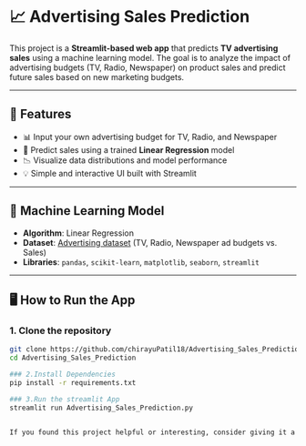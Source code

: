 # 📈 Advertising Sales Prediction

This project is a **Streamlit-based web app** that predicts **TV advertising sales** using a machine learning model. The goal is to analyze the impact of advertising budgets (TV, Radio, Newspaper) on product sales and predict future sales based on new marketing budgets.

---

## 🚀 Features

- 📊 Input your own advertising budget for TV, Radio, and Newspaper
- 🤖 Predict sales using a trained **Linear Regression** model
- 📉 Visualize data distributions and model performance
- 💡 Simple and interactive UI built with Streamlit

---

## 🧠 Machine Learning Model

- **Algorithm**: Linear Regression
- **Dataset**: [Advertising dataset](https://www.statlearning.com/resources-second-edition) (TV, Radio, Newspaper ad budgets vs. Sales)
- **Libraries**: `pandas`, `scikit-learn`, `matplotlib`, `seaborn`, `streamlit`

---

## 🖥️ How to Run the App

### 1. Clone the repository

```bash
git clone https://github.com/chirayuPatil18/Advertising_Sales_Prediction.git
cd Advertising_Sales_Prediction

### 2.Install Dependencies
pip install -r requirements.txt

### 3.Run the streamlit App
streamlit run Advertising_Sales_Prediction.py


If you found this project helpful or interesting, consider giving it a ⭐️ on GitHub!
